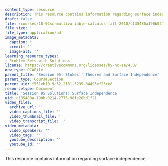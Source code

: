```yaml
---
content_type: resource
description: This resource contains information regarding surface independence.
draft: false
file: /courses/18-02sc-multivariable-calculus-fall-2010/c135480a190b0214277598fe20bd1f21_MIT18_02SC_pb_95_comb.pdf
file_size: ''
file_type: application/pdf
image_metadata:
  caption: ''
  credit: ''
  image-alt: ''
learning_resource_types:
- Problem Sets with Solutions
license: https://creativecommons.org/licenses/by-nc-sa/4.0/
ocw_type: OCWFile
parent_title: 'Session 95: Stokes'' Theorem and Surface Independence'
parent_type: CourseSection
parent_uid: f551eb10-9c52-2f31-3239-84495ef23ce8
resourcetype: Document
title: 'Session 95 Solutions: Surface Independence'
uid: c135480a-190b-0214-2775-98fe20bd1f21
video_files:
  archive_url: ''
  video_captions_file: ''
  video_thumbnail_file: ''
  video_transcript_file: ''
video_metadata:
  video_speakers: ''
  video_tags: ''
  youtube_description: ''
  youtube_id: ''
---
```

This resource contains information regarding surface independence.